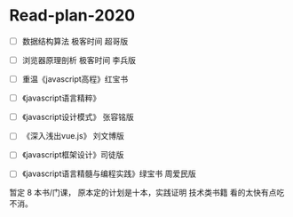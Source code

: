 # Read-plan-2020

- [ ] 数据结构算法  极客时间 超哥版

- [ ] 浏览器原理剖析 极客时间 李兵版

- [ ] 重温《javascript高程》红宝书

- [ ] 《javascript语言精粹》

- [ ] 《javascript设计模式》 张容铭版

- [ ] 《深入浅出vue.js》 刘文博版

- [ ] 《javascript框架设计》司徒版

- [ ] 《javascript语言精髓与编程实践》绿宝书 周爱民版

暂定 8 本书/门课， 原本定的计划是十本，实践证明 技术类书籍 看的太快有点吃不消。


